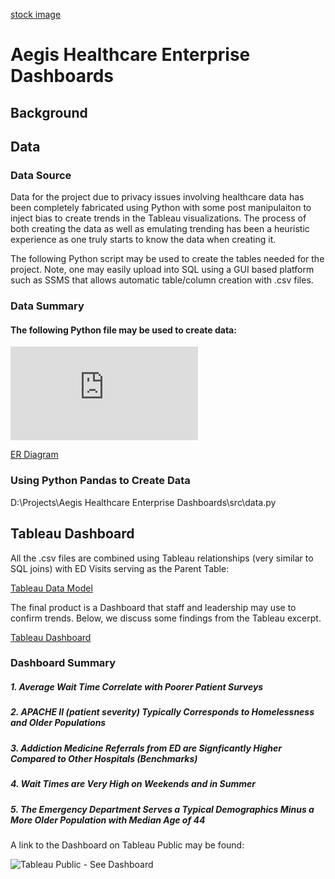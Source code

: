 [stock image](https://github.com/RyansStacks/Emergency-Department-Tableau-Dashboard/blob/main/img/stock.png)

# Aegis Healthcare Enterprise Dashboards

## Background

## Data

### Data Source

Data for the project due to privacy issues involving healthcare data has been completely fabricated using Python with some post manipulaiton to inject bias to create trends in the Tableau visualizations. The process of both creating the data as well as emulating trending has been a heuristic experience as one truly starts to know the data when creating it.

The following Python script may be used to create the tables needed for the project. Note, one may easily upload into SQL using a GUI based platform such as SSMS that allows automatic table/column creation with .csv files.

### Data Summary


#### The following Python file may be used to create data:
![Python Raw Data Script](https://github.com/RyansStacks/Emergency-Department-Tableau-Dashboard/blob/main/src/Data.py)



[ER Diagram](https://github.com/RyansStacks/Emergency-Department-Tableau-Dashboard/blob/main/img/ED%20Data%20Model.png)


### Using Python Pandas to Create Data

D:\Projects\Aegis Healthcare Enterprise Dashboards\src\data.py

## Tableau Dashboard

All the .csv files are combined using Tableau relationships (very similar to SQL joins) with ED Visits serving as the Parent Table:



[Tableau Data Model](https://github.com/RyansStacks/Emergency-Department-Tableau-Dashboard/blob/main/img/Tableau%20Data%20Model.png)


The final product is a Dashboard that staff and leadership may use to confirm trends. Below, we discuss some findings from the Tableau excerpt.



[Tableau Dashboard](https://github.com/RyansStacks/Emergency-Department-Tableau-Dashboard/blob/main/img/ED%20Operations.png)


### Dashboard Summary

##### 1. Average Wait Time Correlate with Poorer Patient Surveys

##### 2. APACHE II (patient severity) Typically Corresponds to Homelessness and Older Populations

##### 3. Addiction Medicine Referrals from ED are Signficantly Higher Compared to Other Hospitals (Benchmarks)

##### 4. Wait Times are Very High on Weekends and in Summer

##### 5. The Emergency Department Serves a Typical Demographics Minus a More Older Population with Median Age of 44

A link to the Dashboard on Tableau Public may be found:

![Tableau Public - See Dashboard](https://public.tableau.com/app/profile/ryan.breen8189/viz/AegisHealthcareEnterpriseEDDashboard/EDOperations?publish=yes)
